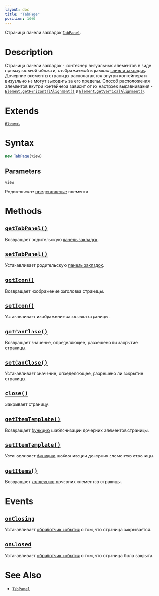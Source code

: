 ```yaml
---
layout: doc
title: "TabPage"
position: 1000
---
```


Страница панели закладок [`TabPanel`](../).

# Description

Страница панели закладок - контейнер визуальных элементов в виде прямоугольной области, отображаемой
в рамках [панели закладок](../). Дочерние элементы страницы располагаются внутри контейнера и визуально
не могут выходить за его пределы. Способ расположения элементов внутри контейнера зависит от их настроек
выравнивания - [`Element.getHorizontalAlignment()`](../../../KeyConcepts/Element/Element.getHorizontalAlignment/)
и [`Element.getVerticalAlignment()`](../../../KeyConcepts/Element/Element.getVerticalAlignment/).

# Extends

[`Element`](../../../KeyConcepts/Element/)

# Syntax

```js
new TabPage(view)
```

## Parameters

`view`

Родительское [представление](../../../KeyConcepts/View/) элемента.

# Methods

## [`getTabPanel()`](TabPage.getTabPanel/)

Возвращает родительскую [панель закладок](../).

## [`setTabPanel()`](TabPage.setTabPanel/)

Устанавливает родительскую [панель закладок](../).

## [`getIcon()`](TabPage.getIcon/)

Возвращает изображение заголовка страницы.

## [`setIcon()`](TabPage.setIcon/)

Устанавливает изображение заголовка страницы.

## [`getCanClose()`](TabPage.getCanClose/)

Возвращает значение, определяющее, разрешено ли закрытие страницы.

## [`setCanClose()`](TabPage.setCanClose/)

Устанавливает значение, определяющее, разрешено ли закрытие страницы.

## [`close()`](TabPage.close/)

Закрывает страницу.

## [`getItemTemplate()`](TabPage.getItemTemplate/)

Возвращает [функцию](../../../KeyConcepts/Script/) шаблонизации дочерних элементов страницы.

## [`setItemTemplate()`](TabPage.setItemTemplate/)

Устанавливает [функцию](../../../KeyConcepts/Script/) шаблонизации дочерних элементов страницы.

## [`getItems()`](TabPage.getItems/)

Возвращает [коллекцию](../../../KeyConcepts/Collection/) дочерних элементов страницы.

# Events

## [`onClosing`](TabPage.onClosing/)

Устанавливает [обработчик события](../../../KeyConcepts/Script/) о том, что страница закрывается.

## [`onClosed`](TabPage.onClosed/)

Устанавливает [обработчик события](../../../KeyConcepts/Script/) о том, что страница была закрыта.

# See Also

* [`TabPanel`](../)
